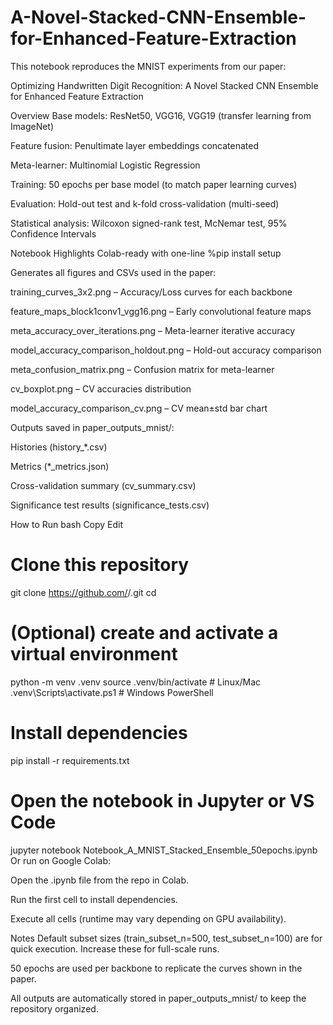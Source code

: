 # A-Novel-Stacked-CNN-Ensemble-for-Enhanced-Feature-Extraction
This notebook reproduces the MNIST experiments from our paper:

Optimizing Handwritten Digit Recognition: A Novel Stacked CNN Ensemble for Enhanced Feature Extraction

Overview
Base models: ResNet50, VGG16, VGG19 (transfer learning from ImageNet)

Feature fusion: Penultimate layer embeddings concatenated

Meta-learner: Multinomial Logistic Regression

Training: 50 epochs per base model (to match paper learning curves)

Evaluation: Hold-out test and k-fold cross-validation (multi-seed)

Statistical analysis: Wilcoxon signed-rank test, McNemar test, 95% Confidence Intervals

Notebook Highlights
Colab-ready with one-line %pip install setup

Generates all figures and CSVs used in the paper:

training_curves_3x2.png – Accuracy/Loss curves for each backbone

feature_maps_block1conv1_vgg16.png – Early convolutional feature maps

meta_accuracy_over_iterations.png – Meta-learner iterative accuracy

model_accuracy_comparison_holdout.png – Hold-out accuracy comparison

meta_confusion_matrix.png – Confusion matrix for meta-learner

cv_boxplot.png – CV accuracies distribution

model_accuracy_comparison_cv.png – CV mean±std bar chart

Outputs saved in paper_outputs_mnist/:

Histories (history_*.csv)

Metrics (*_metrics.json)

Cross-validation summary (cv_summary.csv)

Significance test results (significance_tests.csv)

How to Run
bash
Copy
Edit
# Clone this repository
git clone https://github.com/<your-username>/<your-repo>.git
cd <your-repo>

# (Optional) create and activate a virtual environment
python -m venv .venv
source .venv/bin/activate     # Linux/Mac
.venv\Scripts\activate.ps1    # Windows PowerShell

# Install dependencies
pip install -r requirements.txt

# Open the notebook in Jupyter or VS Code
jupyter notebook Notebook_A_MNIST_Stacked_Ensemble_50epochs.ipynb
Or run on Google Colab:

Open the .ipynb file from the repo in Colab.

Run the first cell to install dependencies.

Execute all cells (runtime may vary depending on GPU availability).

Notes
Default subset sizes (train_subset_n=500, test_subset_n=100) are for quick execution.
Increase these for full-scale runs.

50 epochs are used per backbone to replicate the curves shown in the paper.

All outputs are automatically stored in paper_outputs_mnist/ to keep the repository organized.
